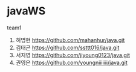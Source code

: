 # javaWS
team1


1. 허명현 https://github.com/mahanhur/java.git
2. 김태곤 https://github.com/ssttt016/java.git
3. 서지영 https://github.com/jiyoung0123/java.git
4. 권영은 https://github.com/youngniiiiiii/java.git
